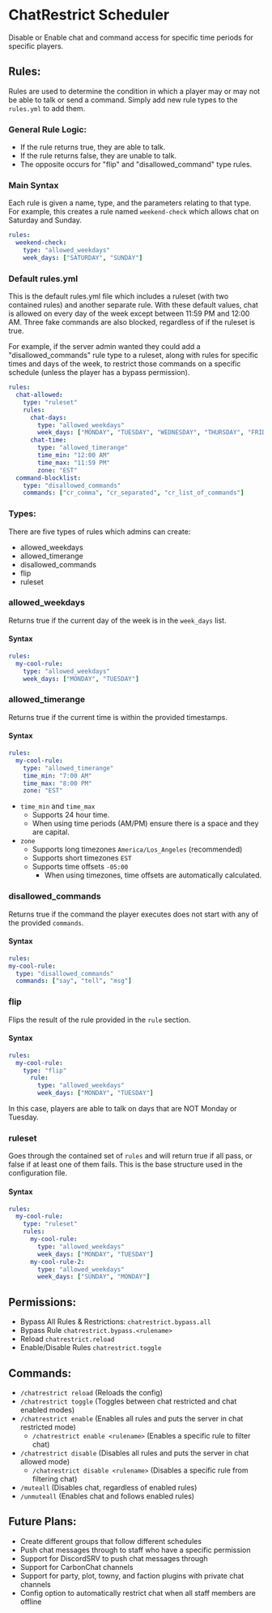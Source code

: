 # ChatRestrict Scheduler
Disable or Enable chat and command access for specific time periods for specific players.

## Rules:
Rules are used to determine the condition in which a player may or may not be able to talk or send a command.
Simply add new rule types to the ``rules.yml`` to add them.

### General Rule Logic:
- If the rule returns true, they are able to talk.
- If the rule returns false, they are unable to talk.
- The opposite occurs for "flip" and "disallowed_command" type rules.

### Main Syntax
Each rule is given a name, type, and the parameters relating to that type.
For example, this creates a rule named ``weekend-check`` which allows chat on Saturday and Sunday.
```yaml
rules:
  weekend-check:
    type: "allowed_weekdays"
    week_days: ["SATURDAY", "SUNDAY"]
```

### Default rules.yml
This is the default rules.yml file which includes a ruleset (with two contained rules) and another separate rule. With these default values, chat is allowed on every day of the week except between 11:59 PM and 12:00 AM. Three fake commands are also blocked, regardless of if the ruleset is true.

For example, if the server admin wanted they could add a "disallowed_commands" rule type to a ruleset, along with rules for specific times and days of the week, to restrict those commands on a specific schedule (unless the player has a bypass permission).
```yaml
rules:
  chat-allowed:
    type: "ruleset"
    rules:
      chat-days:
        type: "allowed_weekdays"
        week_days: ["MONDAY", "TUESDAY", "WEDNESDAY", "THURSDAY", "FRIDAY", "SATURDAY", "SUNDAY"]
      chat-time:
        type: "allowed_timerange"
        time_min: "12:00 AM"
        time_max: "11:59 PM"
        zone: "EST"
  command-blocklist:
    type: "disallowed_commands"
    commands: ["cr_comma", "cr_separated", "cr_list_of_commands"]
```

### Types:
There are five types of rules which admins can create:
- allowed_weekdays
- allowed_timerange
- disallowed_commands
- flip
- ruleset


### allowed_weekdays
Returns true if the current day of the week is in the ``week_days`` list.
#### Syntax
```yaml
rules:
  my-cool-rule:
    type: "allowed_weekdays"
    week_days: ["MONDAY", "TUESDAY"]
```


### allowed_timerange
Returns true if the current time is within the provided timestamps. 

#### Syntax
```yaml
rules:
  my-cool-rule:
    type: "allowed_timerange"
    time_min: "7:00 AM"
    time_max: "8:00 PM"
    zone: "EST"
```
- ``time_min`` and ``time_max`` 
  - Supports 24 hour time.
  - When using time periods (AM/PM) ensure there is a space and they are capital.
- ``zone``
  - Supports long timezones ``America/Los_Angeles`` (recommended)
  - Supports short timezones ``EST``
  - Supports time offsets ``-05:00``
    - When using timezones, time offsets are automatically calculated.


### disallowed_commands
Returns true if the command the player executes does not start with any of the provided ``commands``.
#### Syntax
  ```yaml
rules:
  my-cool-rule:
    type: "disallowed_commands"
    commands: ["say", "tell", "msg"]
```


### flip
Flips the result of the rule provided in the ``rule`` section.
#### Syntax
```yaml
rules:
  my-cool-rule:
    type: "flip"
      rule:
        type: "allowed_weekdays"
        week_days: ["MONDAY", "TUESDAY"]
```
In this case, players are able to talk on days that are NOT Monday or Tuesday.


### ruleset
Goes through the contained set of ``rules`` and will return true if all pass, or false if at least one of them fails.
This is the base structure used in the configuration file.
#### Syntax
```yaml
rules:
  my-cool-rule:
    type: "ruleset"
    rules:
      my-cool-rule:
        type: "allowed_weekdays"
        week_days: ["MONDAY", "TUESDAY"]
      my-cool-rule-2:
        type: "allowed_weekdays"  
        week_days: ["SUNDAY", "MONDAY"]
```


## Permissions:

- Bypass All Rules & Restrictions: `chatrestrict.bypass.all`
- Bypass Rule `chatrestrict.bypass.<rulename>`
- Reload `chatrestrict.reload`
- Enable/Disable Rules `chatrestrict.toggle`

## Commands:

- `/chatrestrict reload` (Reloads the config)
- `/chatrestrict toggle` (Toggles between chat restricted and chat enabled modes)
- `/chatrestrict enable` (Enables all rules and puts the server in chat restricted mode)
  - `/chatrestrict enable <rulename>` (Enables a specific rule to filter chat)
- `/chatrestrict disable` (Disables all rules and puts the server in chat allowed mode)
  - `/chatrestrict disable <rulename>` (Disables a specific rule from filtering chat)
- `/muteall` (Disables chat, regardless of enabled rules)
- `/unmuteall` (Enables chat and follows enabled rules)

## Future Plans:

- Create different groups that follow different schedules
- Push chat messages through to staff who have a specific permission
- Support for DiscordSRV to push chat messages through
- Support for CarbonChat channels
- Support for party, plot, towny, and faction plugins with private chat channels
- Config option to automatically restrict chat when all staff members are offline
